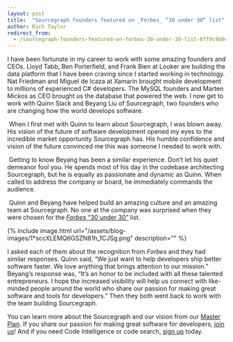 ```yaml
---
layout: post
title:  "Sourcegraph founders featured on _Forbes_ “30 under 30” list"
author: Rich Taylor
redirect_from:
  - /sourcegraph-founders-featured-on-forbes-30-under-30-list-8ff9c9b6eb45
---
```


I have been fortunate in my career to work with some amazing founders and CEOs. Lloyd Tabb, Ben Porterfield, and Frank Bien at Looker are building the data platform that I have been craving since I started working in technology. Nat Friedman and Miguel de Icaza at Xamarin brought mobile development to millions of experienced C# developers. The MySQL founders and Marten Mickos as CEO brought us the database that powered the web. I now get to work with Quinn Slack and Beyang Liu of Sourcegraph, two founders who are changing how the world develops software.

 When I first met with Quinn to learn about Sourcegraph, I was blown away. His vision of the future of software development opened my eyes to the incredible market opportunity Sourcegraph has. His humble confidence and vision of the future convinced me this was someone I needed to work with.

 Getting to know Beyang has been a similar experience. Don’t let his quiet demeanor fool you. He spends most of his day in the codebase architecting Sourcegraph, but he is equally as passionate and dynamic as Quinn. When called to address the company or board, he immediately commands the audience.

 Quinn and Beyang have helped build an amazing culture and an amazing team at Sourcegraph. No one at the company was surprised when they were chosen for the [_Forbes_ “30 under 30”](http://www.forbes.com/sites/kathleenchaykowski/2017/01/03/30-under-30-2017-the-young-innovators-transforming-enterprise-tech/#194e1c333754) list.

{% include image.html url="/assets/blog-images/1*sccXLEMQ6GSZN81h_1CJSg.png" description="" %}

I asked each of them about the recognition from _Forbes_ and they had similar responses. Quinn said, “We just want to help developers ship better software faster. We love anything that brings attention to our mission.” Beyang’s response was, “It’s an honor to be included with all these talented entrepreneurs. I hope the increased visibility will help us connect with like-minded people around the world who share our passion for making great software and tools for developers.” Then they both went back to work with the team building Sourcegraph. 

You can learn more about the Sourcegraph and our vision from our [Master Plan](https://sourcegraph.com/plan). If you share our passion for making great software for developers, [join us](https://boards.greenhouse.io/sourcegraph#.WGwfILYrJAY)! And if you need Code Intelligence or code search, [sign up](https://sourcegraph.com/) today.